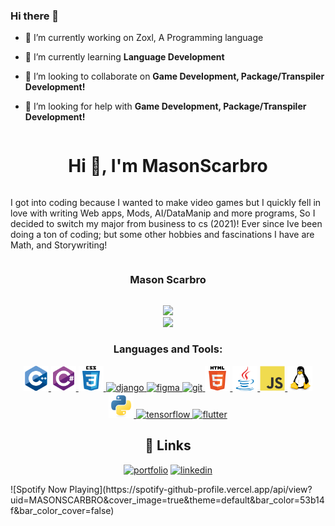 ### Hi there 👋


<!--**MasonScarbro/MasonScarbro** is a ✨ _special_ ✨ repository because its `README.md` (this file) appears on your GitHub profile. -->



<p align="center"> </p>

- 🔭 I’m currently working on Zoxl, A Programming language

- 🌱 I’m currently learning **Language Development**

- 👯 I’m looking to collaborate on **Game Development, Package/Transpiler Development!**

- 🤝 I’m looking for help with **Game Development, Package/Transpiler Development!**


<div style="display: flex; flex-direction: column; align-items: center;">
    <h1 align="center">Hi 👋, I'm MasonScarbro</h1>
    <p>
        I got into coding because I wanted to make video games but I quickly fell in love with writing Web apps, Mods, AI/DataManip and more programs, So I decided to switch my major from business to cs (2021)! Ever since Ive been doing a ton of coding; but some other hobbies and fascinations I have are Math, and Storywriting!
    </p>
    <h3 align="center">Mason Scarbro</h3>
</div>
  
<p align="center">
</p>

<div align="center">
  <img src="https://readme-github-stats.vercel.app/api?username=MasonScarbro&theme=synthwave&show_icons=true&count_private=true&title_color=257076&icon_color=257076&show_owner=true"/>
</div>
<div align="center">
  <a href="https://github.com/MasonScarbro">
    <img src="https://github-readme-stats.vercel.app/api/top-langs/?username=MasonScarbro&layout=donut-vertical&theme=synthwave&langs_count=8&hide=html,yaml&show_icons=true">
  </a>
</div>

<h3 align="center">Languages and Tools:</h3>
<p align="center"> <a href="https://www.w3schools.com/cpp/" target="_blank" rel="noreferrer"> <img src="https://raw.githubusercontent.com/devicons/devicon/master/icons/cplusplus/cplusplus-original.svg" alt="cplusplus" width="40" height="40"/> </a> <a href="https://www.w3schools.com/cs/" target="_blank" rel="noreferrer"> <img src="https://raw.githubusercontent.com/devicons/devicon/master/icons/csharp/csharp-original.svg" alt="csharp" width="40" height="40"/> </a> <a href="https://www.w3schools.com/css/" target="_blank" rel="noreferrer"> <img src="https://raw.githubusercontent.com/devicons/devicon/master/icons/css3/css3-original-wordmark.svg" alt="css3" width="40" height="40"/> </a> <a href="https://www.djangoproject.com/" target="_blank" rel="noreferrer"> <img src="https://cdn.worldvectorlogo.com/logos/django.svg" alt="django" width="40" height="40"/> </a> <a href="https://www.figma.com/" target="_blank" rel="noreferrer"> <img src="https://www.vectorlogo.zone/logos/figma/figma-icon.svg" alt="figma" width="40" height="40"/> </a> <a href="https://git-scm.com/" target="_blank" rel="noreferrer"> <img src="https://www.vectorlogo.zone/logos/git-scm/git-scm-icon.svg" alt="git" width="40" height="40"/> </a> <a href="https://www.w3.org/html/" target="_blank" rel="noreferrer"> <img src="https://raw.githubusercontent.com/devicons/devicon/master/icons/html5/html5-original-wordmark.svg" alt="html5" width="40" height="40"/> </a> <a href="https://www.java.com" target="_blank" rel="noreferrer"> <img src="https://raw.githubusercontent.com/devicons/devicon/master/icons/java/java-original.svg" alt="java" width="40" height="40"/> </a> <a href="https://developer.mozilla.org/en-US/docs/Web/JavaScript" target="_blank" rel="noreferrer"> <img src="https://raw.githubusercontent.com/devicons/devicon/master/icons/javascript/javascript-original.svg" alt="javascript" width="40" height="40"/> </a> <a href="https://www.linux.org/" target="_blank" rel="noreferrer"> <img src="https://raw.githubusercontent.com/devicons/devicon/master/icons/linux/linux-original.svg" alt="linux" width="40" height="40"/> </a> <a href="https://www.python.org" target="_blank" rel="noreferrer"> <img src="https://raw.githubusercontent.com/devicons/devicon/master/icons/python/python-original.svg" alt="python" width="40" height="40"/> </a> <a href="https://www.tensorflow.org" target="_blank" rel="noreferrer"> <img src="https://www.vectorlogo.zone/logos/tensorflow/tensorflow-icon.svg" alt="tensorflow" width="40" height="40"/> </a> <a href="https://flutter.dev" target="_blank" rel="noreferrer"> <img src="https://www.vectorlogo.zone/logos/flutterio/flutterio-icon.svg" alt="flutter" width="40" height="40"/> </a></p>



</div>

<div align="center">
   
## 🔗 Links
<a href="">[![portfolio](https://img.shields.io/badge/my_portfolio-000?style=for-the-badge&logo=ko-fi&logoColor=white)](https://masonscarbro.github.io/PersonalWebsiteME/)</a>
<a href="">[![linkedin](https://img.shields.io/badge/linkedin-0A66C2?style=for-the-badge&logo=linkedin&logoColor=white)](https://www.linkedin.com/in/mason-scarbro-127932259)</a>

</div>
<div>
    ![Spotify Now Playing](https://spotify-github-profile.vercel.app/api/view?uid=MASONSCARBRO&cover_image=true&theme=default&bar_color=53b14f&bar_color_cover=false)
</div>
